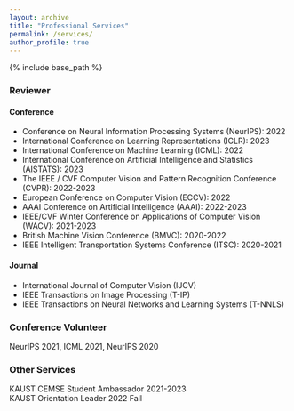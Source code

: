 ```yaml
---
layout: archive
title: "Professional Services"
permalink: /services/
author_profile: true
---
```


{% include base_path %}

<!-- ## Professional Services -->
### Reviewer
#### Conference
- Conference on Neural Information Processing Systems (NeurIPS): 2022 
- International Conference on Learning Representations (ICLR): 2023 
- International Conference on Machine Learning (ICML): 2022
- International Conference on Artificial Intelligence and Statistics (AISTATS): 2023
- The IEEE / CVF Computer Vision and Pattern Recognition Conference (CVPR): 2022-2023
- European Conference on Computer Vision (ECCV): 2022
- AAAI Conference on Artificial Intelligence (AAAI): 2022-2023
- IEEE/CVF Winter Conference on Applications of Computer Vision (WACV): 2021-2023
- British Machine Vision Conference (BMVC): 2020-2022
- IEEE Intelligent Transportation Systems Conference (ITSC): 2020-2021

#### Journal 
- International Journal of Computer Vision (IJCV)
- IEEE Transactions on Image Processing (T-IP)
- IEEE Transactions on Neural Networks and Learning Systems (T-NNLS)

### Conference Volunteer
NeurIPS 2021, ICML 2021, NeurIPS 2020

### Other Services
KAUST CEMSE Student Ambassador 2021-2023                    
KAUST Orientation Leader 2022 Fall


